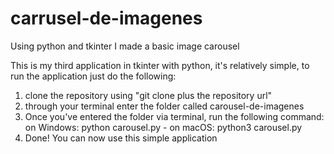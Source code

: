 # carrusel-de-imagenes
Using python and tkinter I made a basic image carousel

This is my third application in tkinter with python, it's relatively simple, to run the application just do the following:

1) clone the repository using "git clone plus the repository url"
2) through your terminal enter the folder called carousel-de-imagenes
3) Once you've entered the folder via terminal, run the following command: on Windows: python carousel.py - on macOS: python3 carousel.py
5) Done! You can now use this simple application

